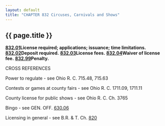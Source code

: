 ```yaml
---
layout: default 
title: "CHAPTER 832 Circuses, Carnivals and Shows"
---
```


{{ page.title }}
----------------

[**832.01**](3c3b82f3.html)**License required; applications; issuance;
time limitations.** [**832.02**](3c42fd88.html)**Deposit required.**
[**832.03**](3c4500d7.html)**License fees.**
[**832.04**](3c491e87.html)**Waiver of license fee.**
[**832.99**](3c4c9728.html)**Penalty.**

CROSS REFERENCES

Power to regulate - see Ohio R. C. 715.48, 715.63

Contests or games at county fairs - see Ohio R. C. 1711.09, 1711.11

County license for public shows - see Ohio R. C. Ch. 3765

Bingo - see GEN. OFF. [630.06](2f39f2d4.html)

Licensing in general - see B.R. & T. Ch. [820](39767052.html)
